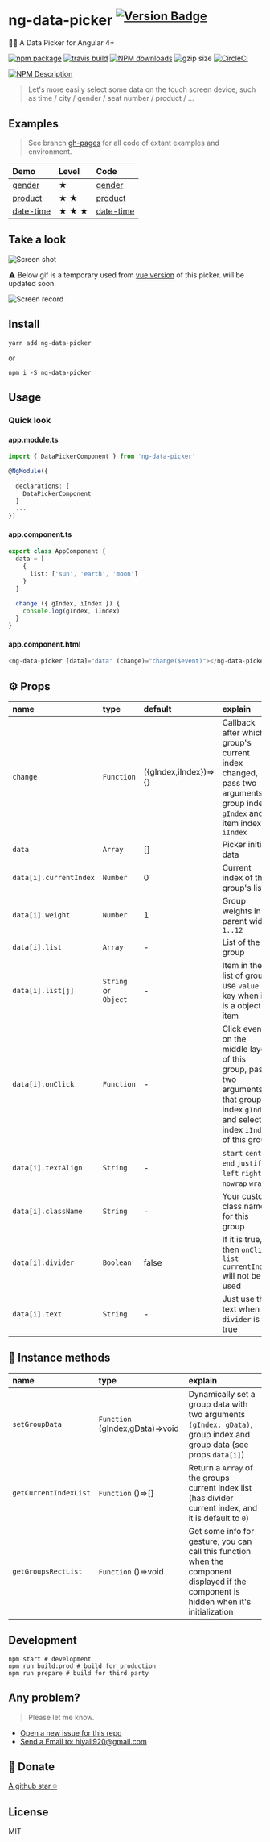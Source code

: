# ng-data-picker  <sup>[![Version Badge](http://versionbadg.es/hiyali/ng-data-picker.svg)](https://npmjs.com/package/ng-data-picker)</sup>
🏄🏾  A Data Picker for Angular 4+

[![npm package](https://img.shields.io/npm/v/ng-data-picker.svg)](https://npmjs.com/package/ng-data-picker)
[![travis build](https://img.shields.io/travis/hiyali/ng-data-picker/master.svg)](https://travis-ci.org/hiyali/ng-data-picker)
[![NPM downloads](http://img.shields.io/npm/dt/ng-data-picker.svg)](https://npmjs.org/package/ng-data-picker)
![gzip size](http://img.badgesize.io/hiyali/ng-data-picker/gh-pages/lib/data-picker/data-picker.component.js.svg?compression=gzip&label=gzip%20size)
[![CircleCI](https://circleci.com/gh/hiyali/ng-data-picker/tree/master.svg?style=shield)](https://circleci.com/gh/hiyali/ng-data-picker/tree/master)

[![NPM Description](https://nodei.co/npm/ng-data-picker.png?downloads=true&stars=true)](https://npmjs.org/package/ng-data-picker)

> Let's more easily select some data on the touch screen device, such as time / city / gender / seat number / product / ...

## Examples

> See branch [gh-pages](https://github.com/hiyali/ng-data-picker/tree/gh-pages) for all code of extant examples and environment.

| Demo      | Level      | Code      |
| :-------- | :--------- | :-------- |
| [gender](https://hiyali.github.io/ng-data-picker/docs/#/gender) | ★         | [gender](https://github.com/hiyali/ng-data-picker/tree/gh-pages/src/app/gender) |
| [product](https://hiyali.github.io/ng-data-picker/docs/#/product) | ★ ★       | [product](https://github.com/hiyali/ng-data-picker/tree/gh-pages/src/app/product) |
| [date-time](https://hiyali.github.io/ng-data-picker/docs/#/date-time) | ★ ★ ★   | [date-time](https://github.com/hiyali/ng-data-picker/tree/gh-pages/src/app/date-time) |

## Take a look

![Screen shot](https://raw.githubusercontent.com/hiyali/ng-data-picker/gh-pages/assets/example-screenshot.png "screenshot")

⚠️ Below gif is a temporary used from [vue version](https://github.com/hiyali/vue-smooth-picker) of this picker. will be updated soon.

![Screen record](https://raw.githubusercontent.com/hiyali/vue-smooth-picker/gh-pages/assets/smooth-picker-screen-record.gif "screen record")

## Install

```shell
yarn add ng-data-picker
```
or
```shell
npm i -S ng-data-picker
```

## Usage

### Quick look

#### app.module.ts
```typescript
import { DataPickerComponent } from 'ng-data-picker'

@NgModule({
  ...
  declarations: [
    DataPickerComponent
  ]
  ...
})
```

#### app.component.ts
```typescript
export class AppComponent {
  data = [
    {
      list: ['sun', 'earth', 'moon']
    }
  ]

  change ({ gIndex, iIndex }) {
    console.log(gIndex, iIndex)
  }
}
```

#### app.component.html
```typescript
<ng-data-picker [data]="data" (change)="change($event)"></ng-data-picker>
```

## ⚙️ Props

| name                       | type       | default       | explain                          |
| :------------------------- | :--------- | :------------ | :------------------------------- |
| `change`                   | `Function` | ({gIndex,iIndex})=>{} | Callback after which group's current index changed, pass two arguments, group index `gIndex` and item index `iIndex` |
| `data`                     | `Array`    | []            | Picker initial data              |
| `data[i].currentIndex`     | `Number`   | 0             | Current index of this group's list |
| `data[i].weight`           | `Number`   | 1             | Group weights in parent width `1..12` |
| `data[i].list`             | `Array`    | -             | List of the group                |
| `data[i].list[j]`          | `String` or `Object` | -   | Item in the list of group, use `value` key when it is a object item |
| `data[i].onClick`          | `Function` | -             | Click event on the middle layer of this group, pass two arguments that group index `gIndex` and selected index `iIndex` of this group |
| `data[i].textAlign`        | `String`   | -             | `start` `center` `end` `justify` `left` `right` `nowrap` `wrap` |
| `data[i].className`        | `String`   | -             | Your custom class name for this group |
| `data[i].divider`          | `Boolean`  | false         | If it is true, then `onClick` `list` `currentIndex` will not be used |
| `data[i].text`             | `String`   | -             | Just use this text when `divider` is true |

## 🔨 Instance methods

| name                       | type       | explain                          |
| :------------------------- | :--------- | :------------------------------- |
| `setGroupData`             | `Function` (gIndex,gData)=>void | Dynamically set a group data with two arguments `(gIndex, gData)`, group index and group data (see props `data[i]`) |
| `getCurrentIndexList`      | `Function` ()=>[] | Return a `Array` of the groups current index list (has divider current index, and it is default to `0`) |
| `getGroupsRectList`        | `Function` ()=>void | Get some info for gesture, you can call this function when the component displayed if the component is hidden when it's initialization |

## Development

```shell
npm start # development
npm run build:prod # build for production
npm run prepare # build for third party
```

## Any problem?

> Please let me know.
* [Open a new issue for this repo](https://github.com/hiyali/ng-data-picker/issues)
* [Send a Email to: hiyali920@gmail.com](mailto:hiyali920@gmail.com)

## 🌚  Donate

[A github star ⍟](https://github.com/hiyali/ng-data-picker)

## License

MIT

